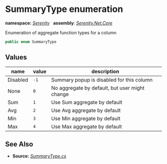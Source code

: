 # SummaryType enumeration
**namespace:** *[Serenity](../README.md#serenity-namespace)*   **assembly**: *[Serenity.Net.Core](../README.md)*

Enumeration of aggregate function types for a column

```csharp
public enum SummaryType
```

## Values

| name | value | description |
| --- | --- | --- |
| Disabled | `-1` | Summary popup is disabled for this column |
| None | `0` | No aggregate by default, but user might change |
| Sum | `1` | Use Sum aggregate by default |
| Avg | `2` | Use Avg aggregate by default |
| Min | `3` | Use Min aggregate by default |
| Max | `4` | Use Max aggregate by default |

## See Also

* **Source:** *[SummaryType.cs](https://github.com/serenity-is/Serenity/blob/master/src/Serenity.Net.Core/ComponentModel/Columns/SummaryType.cs)*